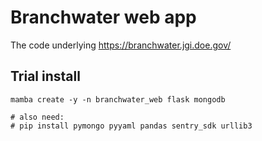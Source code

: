 # Branchwater web app

The code underlying https://branchwater.jgi.doe.gov/

## Trial install

```
mamba create -y -n branchwater_web flask mongodb

# also need:
# pip install pymongo pyyaml pandas sentry_sdk urllib3
```
